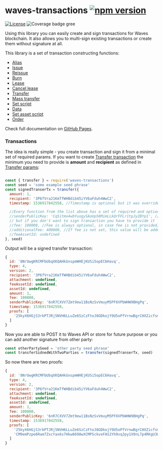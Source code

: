 # waves-transactions  [![npm version](https://badge.fury.io/js/waves-transactions.svg)](https://www.npmjs.com/package/@waves/waves-transactions)

[![License][license-image]][license-url] ![Coverage badge gree][coverage-badge-green]

[license-url]: https://opensource.org/licenses/MIT
[license-image]: https://img.shields.io/npm/l/make-coverage-badge.svg
[coverage-badge-green]:https://img.shields.io/badge/Coverage-98.77%25-brightgreen.svg

Using this library you can easily create and sign transactions for Waves blockchain.
It also allows you to multi-sign existing transactions or create them without signature at all.

This library is a set of transaction constructing functions:
* [Alias](https://wavesplatform.github.io/waves-transactions/globals.html#alias)
* [Issue](https://wavesplatform.github.io/waves-transactions/globals.html#issue)
* [Reissue](https://wavesplatform.github.io/waves-transactions/globals.html#reissue)
* [Burn](https://wavesplatform.github.io/waves-transactions/globals.html#burn)
* [Lease](https://wavesplatform.github.io/waves-transactions/globals.html#lease)
* [Cancel lease](https://wavesplatform.github.io/waves-transactions/globals.html#cancellease)
* [Transfer](https://wavesplatform.github.io/waves-transactions/globals.html#transfer)
* [Mass transfer](https://wavesplatform.github.io/waves-transactions/globals.html#masstransfer)
* [Set script](https://wavesplatform.github.io/waves-transactions/globals.html#setscript)
* [Data](https://wavesplatform.github.io/waves-transactions/globals.html#data)
* [Set asset script](https://wavesplatform.github.io/waves-transactions/globals.html#setassetscript)
* [Order](https://wavesplatform.github.io/waves-transactions/globals.html#order)

Check full documentation on [GitHub Pages](https://wavesplatform.github.io/waves-transactions/index.html).

### Transactions

The idea is really simple - you create transaction and sign it from a minimal set of required params.
If you want to create [Transfer transaction](https://wavesplatform.github.io/waves-transactions/interfaces/itransfertransaction.html) the minimum you need to provide is **amount** and **recipient** as defined in [Transfer params](https://wavesplatform.github.io/waves-transactions/interfaces/itransferparams.html):
```js

const { transfer } = require('waves-transactions')
const seed = 'some example seed phrase'
const signedTranserTx = transfer({ 
  amount: 1,
  recipient: '3P6fVra21KmTfWHBdib45iYV6aFduh4WwC2',
  timestamp: 1536917842558, //Timestamp is optional but it was overrided, in case timestamp is not provided it will fallback to Date.now()

  //Every function from the list above has a set of required and optional params
  //senderPublicKey: 'Cq5itmx4wbYuogySAoUp58MimLLkQrFFLr1tpJy2BYp1', // By default it is derived from seed, 
  // but if you don't want to sign transaction you have to provide it
  //fee: 100000, //Fee is always optional, in case fee is not provided, it will be calculated for you
  //additionalFee: 400000, //If fee is not set, this value will be added to the auto calculated value
  //feeAssetId: undefined
}, seed)
```

Output will be a signed transfer transaction:
```js
{
  id: '8NrUwgKRCMFbUbqXKQAHkGnspmWHEjKUSi5opEC6Havq',
  type: 4,
  version: 2,
  recipient: '3P6fVra21KmTfWHBdib45iYV6aFduh4WwC2',
  attachment: undefined,
  feeAssetId: undefined,
  assetId: undefined,
  amount: 1,
  fee: 100000,
  senderPublicKey: '6nR7CXVV7Zmt9ew11BsNzSvVmuyM5PF6VPbWHW9BHgPq',
  timestamp: 1536917842558,
  proofs: [
    '25kyX6HGjS3rkPTJRj5NVH6LLuZe6SzCzFtoJ8GDkojY9U5oPfVrnwBgrCHXZicfsmLthPUjTrfT9TQL2ciYrPGE'
  ]
}
```

Now you are able to POST it to Waves API or store for future purpose or you can add another signature from other party:
```js
const otherPartySeed = 'other party seed phrase'
const transferSidnedWithTwoParties = transfer(signedTranserTx, seed)
```

So now there are two proofs:
```js
{
  id: '8NrUwgKRCMFbUbqXKQAHkGnspmWHEjKUSi5opEC6Havq',
  type: 4,
  version: 2,
  recipient: '3P6fVra21KmTfWHBdib45iYV6aFduh4WwC2',
  attachment: undefined,
  feeAssetId: undefined,
  assetId: undefined,
  amount: 1,
  fee: 100000,
  senderPublicKey: '6nR7CXVV7Zmt9ew11BsNzSvVmuyM5PF6VPbWHW9BHgPq',
  timestamp: 1536917842558,
  proofs: [
    '25kyX6HGjS3rkPTJRj5NVH6LLuZe6SzCzFtoJ8GDkojY9U5oPfVrnwBgrCHXZicfsmLthPUjTrfT9TQL2ciYrPGE',
    'CM9emPzpe6Ram7ZxcYax6s7Hkw6698wXCMPSckveFAS2Yh9vqJpy1X9nL7p4RKgU3UEa8c9RGXfUK6mFFq4dL9z'
  ]
}
```
